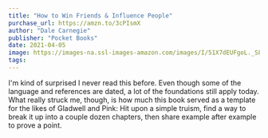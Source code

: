 ```yaml
---
title: "How to Win Friends & Influence People"
purchase_url: https://amzn.to/3cPIsmX
author: "Dale Carnegie"
publisher: "Pocket Books"
date: 2021-04-05
image: https://images-na.ssl-images-amazon.com/images/I/51X7dEUFgoL._SL75_.jpg
tags:
---
```


I'm kind of surprised I never read this before. Even though some of the language and references are dated, a lot of the foundations still apply today. What really struck me, though, is how much this book served as a template for the likes of Gladwell and Pink: Hit upon a simple truism, find a way to break it up into a couple dozen chapters, then share example after example to prove a point.
